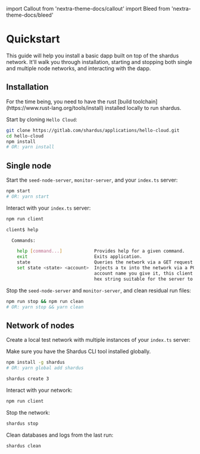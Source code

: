 import Callout from 'nextra-theme-docs/callout'
import Bleed from 'nextra-theme-docs/bleed'

# Quickstart

This guide will help you install a basic dapp built on top of the shardus
network. It'll walk you through installation, starting and stopping both
single and multiple node networks, and interacting with the dapp.

## Installation

<Callout emoji="⚠️" type="error">
For the time being, you need to have the rust [build toolchain](https://www.rust-lang.org/tools/install)
installed locally to run shardus.
</Callout>

Start by cloning `Hello Cloud`:

```bash
git clone https://gitlab.com/shardus/applications/hello-cloud.git
cd hello-cloud
npm install
# OR: yarn install
```

## Single node

Start the `seed-node-server`, `monitor-server`, and your `index.ts` server:

```bash
npm start
# OR: yarn start
```

Interact with your `index.ts` server:

```bash
npm run client

client$ help

  Commands:

    help [command...]            Provides help for a given command.
    exit                         Exits application.
    state                        Queries the network via a GET request to /state.
    set state <state> <account>  Injects a tx into the network via a POST request to /inject. Whatever
                                 account name you give it, this client will hash that to create a 32 byte
                                 hex string suitable for the server to use as an account address.
```

Stop the `seed-node-server` and `monitor-server`, and clean residual run files:

```bash
npm run stop && npm run clean
# OR: yarn stop && yarn clean
```

## Network of nodes

Create a local test network with multiple instances of your `index.ts` server:

<Callout emoji="💡" type="default">
Make sure you have the Shardus CLI tool installed globally.

```bash
npm install -g shardus
# OR: yarn global add shardus
```

</Callout>

```bash
shardus create 3
```

Interact with your network:

```bash
npm run client
```

Stop the network:

```bash
shardus stop
```

Clean databases and logs from the last run:

```bash
shardus clean
```

